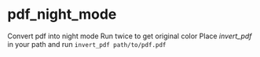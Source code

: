 # pdf_night_mode

Convert pdf into night mode
Run twice to get original color
Place _invert_pdf_ in your path and run `invert_pdf path/to/pdf.pdf`
